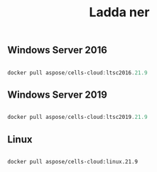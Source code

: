 ﻿---
title: Ladda ner
second_title: Aspose.Cells Cloud Documen
type: docs
url: /sv/docker/downloads/
description: Ladda ner Aspose.Cells Cloud Docker-bilder
weight: 30
kwords: Excel, Office Cloud, REST API, Spreadsheet, PDF, CSV, Json, Markdwon, Ladda ner
---
##  Windows Server 2016 ##

```powershell

docker pull aspose/cells-cloud:ltsc2016.21.9

```

##  Windows Server 2019 ##

```powershell

docker pull aspose/cells-cloud:ltsc2019.21.9

```


##  Linux ##

```sh

docker pull aspose/cells-cloud:linux.21.9

```
